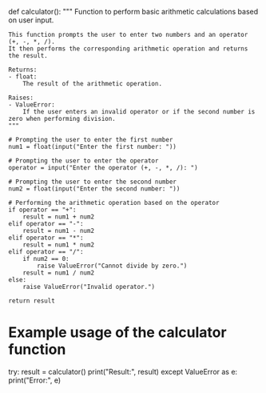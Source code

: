 def calculator():
    """
    Function to perform basic arithmetic calculations based on user input.

    This function prompts the user to enter two numbers and an operator (+, -, *, /).
    It then performs the corresponding arithmetic operation and returns the result.

    Returns:
    - float:
        The result of the arithmetic operation.

    Raises:
    - ValueError:
        If the user enters an invalid operator or if the second number is zero when performing division.
    """

    # Prompting the user to enter the first number
    num1 = float(input("Enter the first number: "))

    # Prompting the user to enter the operator
    operator = input("Enter the operator (+, -, *, /): ")

    # Prompting the user to enter the second number
    num2 = float(input("Enter the second number: "))

    # Performing the arithmetic operation based on the operator
    if operator == "+":
        result = num1 + num2
    elif operator == "-":
        result = num1 - num2
    elif operator == "*":
        result = num1 * num2
    elif operator == "/":
        if num2 == 0:
            raise ValueError("Cannot divide by zero.")
        result = num1 / num2
    else:
        raise ValueError("Invalid operator.")

    return result

# Example usage of the calculator function
try:
    result = calculator()
    print("Result:", result)
except ValueError as e:
    print("Error:", e)
